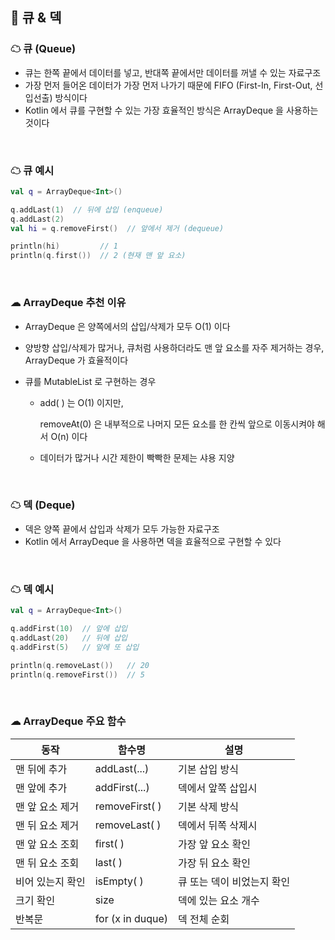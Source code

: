 ## 🔷 큐 & 덱

### ☁ 큐 (Queue)

- 큐는 한쪽 끝에서 데이터를 넣고, 반대쪽 끝에서만 데이터를 꺼낼 수 있는 자료구조
- 가장 먼저 들어온 데이터가 가장 먼저 나가기 때문에 FIFO (First-In, First-Out, 선입선출) 방식이다
- Kotlin 에서 큐를 구현할 수 있는 가장 효율적인 방식은 ArrayDeque 을 사용하는 것이다

<br>

### ☁ 큐 예시

`````` kotlin
val q = ArrayDeque<Int>()

q.addLast(1)  // 뒤에 삽입 (enqueue)
q.addLast(2)
val hi = q.removeFirst()  // 앞에서 제거 (dequeue)

println(hi)         // 1
println(q.first())  // 2 (현재 맨 앞 요소)
``````

<br>

### ☁ ArrayDeque 추천 이유

- ArrayDeque 은 양쪽에서의 삽입/삭제가 모두 O(1) 이다

- 양방향 삽입/삭제가 많거나, 큐처럼 사용하더라도 맨 앞 요소를 자주 제거하는 경우, ArrayDeque 가 효율적이다

- 큐를 MutableList 로 구현하는 경우

  - add( ) 는 O(1) 이지만,

    removeAt(0) 은 내부적으로 나머지 모든 요소를 한 칸씩 앞으로 이동시켜야 해서 O(n) 이다

  - 데이터가 많거나 시간 제한이 빡빡한 문제는 샤용 지양

<br>

### ☁ 덱 (Deque)

- 덱은 양쪽 끝에서 삽입과 삭제가 모두 가능한 자료구조
- Kotlin 에서 ArrayDeque 을 사용하면 덱을 효율적으로 구현할 수 있다

<br>

### ☁ 덱 예시

`````` kotlin
val q = ArrayDeque<Int>()

q.addFirst(10)  // 앞에 삽입
q.addLast(20)   // 뒤에 삽입
q.addFirst(5)   // 앞에 또 삽입

println(q.removeLast())   // 20
println(q.removeFirst())  // 5
``````

<br>

### ☁ ArrayDeque 주요 함수

| 동작             | 함수명           | 설명                       |
| ---------------- | ---------------- | -------------------------- |
| 맨 뒤에 추가     | addLast(...)     | 기본 삽입 방식             |
| 맨 앞에 추가     | addFirst(...)    | 덱에서 앞쪽 삽입시         |
| 맨 앞 요소 제거  | removeFirst( )   | 기본 삭제 방식             |
| 맨 뒤 요소 제거  | removeLast( )    | 덱에서 뒤쪽 삭제시         |
| 맨 앞 요소 조회  | first( )         | 가장 앞 요소 확인          |
| 맨 뒤 요소 조회  | last( )          | 가장 뒤 요소 확인          |
| 비어 있는지 확인 | isEmpty( )       | 큐 또는 덱이 비었는지 확인 |
| 크기 확인        | size             | 덱에 있는 요소 개수        |
| 반복문           | for (x in duque) | 덱 전체 순회               |
